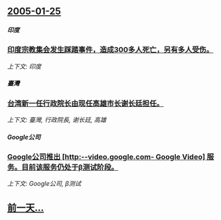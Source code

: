 ## [2005-01-25](/news/2005/01/25/index.md)

##### 印度
### [ 印度宗教集会发生踩踏事件，造成300多人死亡，另有多人受伤。](/news/2005/01/25/印度宗教集会发生踩踏事件-造成300多人死亡-另有多人受伤.md)
_上下文: 印度_

##### 臺灣
### [ 台湾新一任行政院长由现任高雄市长谢长廷担任。](/news/2005/01/25/台湾新一任行政院长由现任高雄市长谢长廷担任.md)
_上下文: 臺灣, 行政院長, 谢长廷, 高雄_

##### Google公司
### [ Google公司推出 [http:--video.google.com- Google Video] 服务。目前该服务仍处于β测试阶段。](/news/2005/01/25/Google公司推出-http-videogooglecom-Google-Video-服务-目前该服务.md)
_上下文: Google公司, β测试_

## [前一天...](/news/2005/01/24/index.md)

